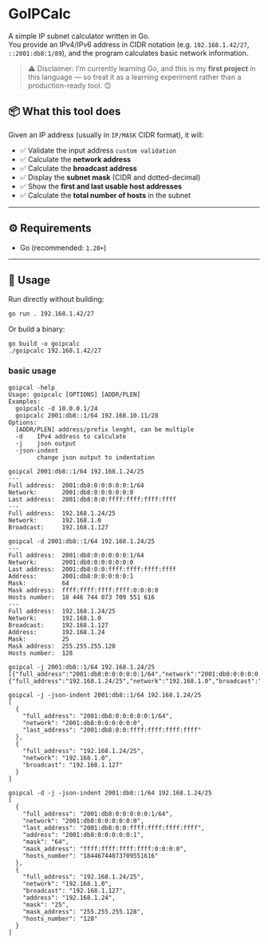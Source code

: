 # GoIPCalc

A simple IP subnet calculator written in Go.  
You provide an IPv4/IPv6 address in CIDR notation (e.g. `192.168.1.42/27`, `::2001:db8:1/89`), and the program calculates basic network information.

> ⚠️ Disclaimer: I’m currently learning Go, and this is my **first project** in this language — so treat it as a learning experiment rather than a production-ready tool. 😊

## 📦 What this tool does

Given an IP address (usually in `IP/MASK` CIDR format), it will:

- ✅ Validate the input address `custom validation`
- ✅ Calculate the **network address**  
- ✅ Calculate the **broadcast address**  
- ✅ Display the **subnet mask** (CIDR and dotted-decimal)  
- ✅ Show the **first and last usable host addresses**  
- ✅ Calculate the **total number of hosts** in the subnet  

---

## ⚙️ Requirements

- Go (recommended: `1.20+`)

---

## 🚀 Usage

Run directly without building:

```bash
go run . 192.168.1.42/27
```
Or build a binary:
```
go build -o goipcalc
./goipcalc 192.168.1.42/27
```

### basic usage
```
goipcal -help
Usage: goipcalc [OPTIONS] [ADDR/PLEN]
Examples:
  goipcalc -d 10.0.0.1/24
  goipcalc 2001:db8::1/64 192.168.10.11/28
Options:
  [ADDR/PLEN] address/prefix lenght, can be multiple
  -d    IPv4 address to calculate
  -j    json output
  -json-indent
        change json output to indentation
```
```
goipcal 2001:db8::1/64 192.168.1.24/25
---
Full address:  2001:db8:0:0:0:0:0:1/64
Network:       2001:db8:0:0:0:0:0:0
Last address:  2001:db8:0:0:ffff:ffff:ffff:ffff
---
Full address:  192.168.1.24/25
Network:       192.168.1.0
Broadcast:     192.168.1.127
```
```
goipcal -d 2001:db8::1/64 192.168.1.24/25
---
Full address:  2001:db8:0:0:0:0:0:1/64
Network:       2001:db8:0:0:0:0:0:0
Last address:  2001:db8:0:0:ffff:ffff:ffff:ffff
Address:       2001:db8:0:0:0:0:0:1
Mask:          64
Mask address:  ffff:ffff:ffff:ffff:0:0:0:0
Hosts number:  18 446 744 073 709 551 616
---
Full address:  192.168.1.24/25
Network:       192.168.1.0
Broadcast:     192.168.1.127
Address:       192.168.1.24
Mask:          25
Mask address:  255.255.255.128
Hosts number:  128
```
```
goipcal -j 2001:db8::1/64 192.168.1.24/25
[{"full_address":"2001:db8:0:0:0:0:0:1/64","network":"2001:db8:0:0:0:0:0:0","last_address":"2001:db8:0:0:ffff:ffff:ffff:ffff"},{"full_address":"192.168.1.24/25","network":"192.168.1.0","broadcast":"192.168.1.127"}]
```
```
goipcal -j -json-indent 2001:db8::1/64 192.168.1.24/25
[
  {
    "full_address": "2001:db8:0:0:0:0:0:1/64",
    "network": "2001:db8:0:0:0:0:0:0",
    "last_address": "2001:db8:0:0:ffff:ffff:ffff:ffff"
  },
  {
    "full_address": "192.168.1.24/25",
    "network": "192.168.1.0",
    "broadcast": "192.168.1.127"
  }
]
```
```
goipcal -d -j -json-indent 2001:db8::1/64 192.168.1.24/25
[
  {
    "full_address": "2001:db8:0:0:0:0:0:1/64",
    "network": "2001:db8:0:0:0:0:0:0",
    "last_address": "2001:db8:0:0:ffff:ffff:ffff:ffff",
    "address": "2001:db8:0:0:0:0:0:1",
    "mask": "64",
    "mask_address": "ffff:ffff:ffff:ffff:0:0:0:0",
    "hosts_number": "18446744073709551616"
  },
  {
    "full_address": "192.168.1.24/25",
    "network": "192.168.1.0",
    "broadcast": "192.168.1.127",
    "address": "192.168.1.24",
    "mask": "25",
    "mask_address": "255.255.255.128",
    "hosts_number": "128"
  }
]
```

